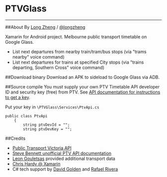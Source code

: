 # PTVGlass 
---
##About
By [Long Zheng](http://www.istartedsomething.com) / [@longzheng](https://twitter.com/longzheng)

Xamarin for Android project. Melbourne public transport timetable on Google Glass.

- List next departures from nearby train/tram/bus stops (via "trams nearby" voice command)
- List next departures for trains at specified City stops (via "trains departing, Southern Cross" voice command)

##Download binary
Download an APK to sideload to Google Glass via ADB.

##Source compile
You must supply your own PTV Timetable API developer ID and security key (free) from PTV. See [API documentation for instructions to get a key](http://stevage.github.io/PTV-API-doc/#header4).

Put your key in `\PTVGlass\Services\PtvApi.cs`

    public class PtvApi
    	{
    		string ptvDevId = "";
    		string ptvDevKey = "";

##Credits
- [Public Transport Victoria API](https://www.data.vic.gov.au/raw_data/ptv-timetable-api/6056)
- [Steve Bennett unofficial PTV API documentation](http://stevage.github.io/PTV-API-doc/#header18)
- [Leon Gouletsas](http://leon.gouletsas.com/) provided additional transport data
- [Chris Hardy @ Xamarin](https://twitter.com/chrisntr)
- C# tech support by [David Golden](https://twitter.com/GoldenTao) and [Rafael Rivera](https://twitter.com/withinrafael)